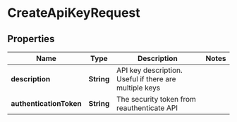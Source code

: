 # CreateApiKeyRequest

## Properties
Name | Type | Description | Notes
------------ | ------------- | ------------- | -------------
**description** | **String** | API key description. Useful if there are multiple keys | 
**authenticationToken** | **String** | The security token from reauthenticate API | 
